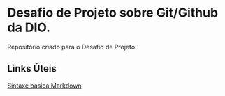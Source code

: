 # Desafio de Projeto sobre Git/Github da DIO.
Repositório criado para o Desafio de Projeto.

## Links Úteis
[Sintaxe básica Markdown](https://www.markdownguide.org/basic-syntax/)
